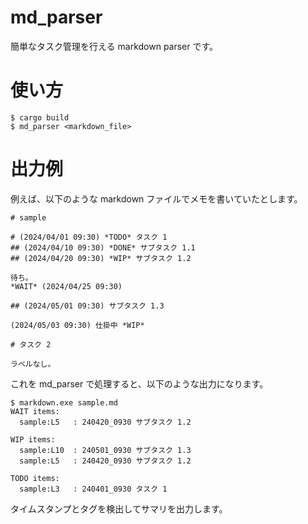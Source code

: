 # md_parser

簡単なタスク管理を行える markdown parser です。

# 使い方

```
$ cargo build
$ md_parser <markdown_file>
```

# 出力例

例えば、以下のような markdown ファイルでメモを書いていたとします。

```
# sample

# (2024/04/01 09:30) *TODO* タスク 1
## (2024/04/10 09:30) *DONE* サブタスク 1.1
## (2024/04/20 09:30) *WIP* サブタスク 1.2

待ち。
*WAIT* (2024/04/25 09:30) 

## (2024/05/01 09:30) サブタスク 1.3

(2024/05/03 09:30) 仕掛中 *WIP*

# タスク 2

ラベルなし。
```

これを md_parser で処理すると、以下のような出力になります。

```
$ markdown.exe sample.md
WAIT items:
  sample:L5   : 240420_0930 サブタスク 1.2

WIP items:
  sample:L10  : 240501_0930 サブタスク 1.3
  sample:L5   : 240420_0930 サブタスク 1.2

TODO items:
  sample:L3   : 240401_0930 タスク 1
```

タイムスタンプとタグを検出してサマリを出力します。
